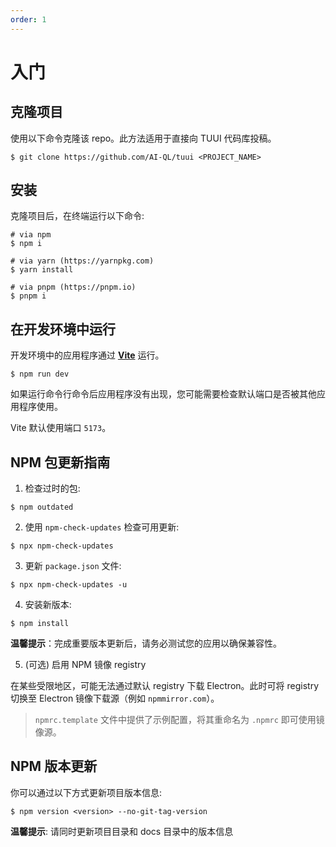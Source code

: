 ```yaml
---
order: 1
---
```


# 入门

## 克隆项目

使用以下命令克隆该 repo。此方法适用于直接向 TUUI 代码库投稿。

```shell
$ git clone https://github.com/AI-QL/tuui <PROJECT_NAME>
```

## 安装

克隆项目后，在终端运行以下命令:

```shell
# via npm
$ npm i

# via yarn (https://yarnpkg.com)
$ yarn install

# via pnpm (https://pnpm.io)
$ pnpm i
```

## 在开发环境中运行

开发环境中的应用程序通过 **[Vite](https://vitejs.dev)** 运行。

```shell
$ npm run dev
```

如果运行命令行命令后应用程序没有出现，您可能需要检查默认端口是否被其他应用程序使用。

Vite 默认使用端口 `5173`。

## NPM 包更新指南

1. 检查过时的包:

```shell
$ npm outdated
```

2. 使用 `npm-check-updates` 检查可用更新:

```shell
$ npx npm-check-updates
```

3. 更新 `package.json` 文件:

```shell
$ npx npm-check-updates -u
```

4. 安装新版本:

```shell
$ npm install
```

**温馨提示**：完成重要版本更新后，请务必测试您的应用以确保兼容性。

5. (可选) 启用 NPM 镜像 registry

在某些受限地区，可能无法通过默认 registry 下载 Electron。此时可将 registry 切换至 Electron 镜像下载源（例如 `npmmirror.com`）。

> `npmrc.template` 文件中提供了示例配置，将其重命名为 `.npmrc` 即可使用镜像源。

## NPM 版本更新

你可以通过以下方式更新项目版本信息:

```shell
$ npm version <version> --no-git-tag-version
```

**温馨提示**: 请同时更新项目目录和 docs 目录中的版本信息
